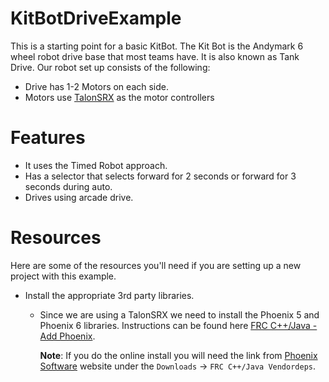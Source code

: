 # KitBotDriveExample

This is a starting point for a basic KitBot. The Kit Bot is the Andymark 6 wheel robot drive base that most teams have. It is also known as Tank Drive. Our robot set up consists of the following:

- Drive has 1-2 Motors on each side. 
- Motors use [TalonSRX](https://store.ctr-electronics.com/talon-srx/) as the motor controllers


# Features
- It uses the Timed Robot approach. 
- Has a selector that selects forward for 2 seconds or forward for 3 seconds during auto. 
- Drives using arcade drive. 

# Resources
Here are some of the resources you'll need if you are setting up a new project with this example. 

- Install the appropriate 3rd party libraries.
    - Since we are using a TalonSRX we need to install the Phoenix 5 and Phoenix 6 libraries. Instructions can be found here [FRC C++/Java - Add Phoenix](https://v5.docs.ctr-electronics.com/en/stable/ch05a_CppJava.html#frc-c-java-add-phoenix). 
    
        __Note__: If you do the online install you will need the link from [Phoenix Software](https://docs.ctr-electronics.com/) website under the `Downloads` -> `FRC C++/Java Vendordeps`.

